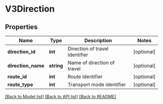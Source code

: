 # V3Direction

## Properties
Name | Type | Description | Notes
------------ | ------------- | ------------- | -------------
**direction_id** | **int** | Direction of travel identifier | [optional] 
**direction_name** | **string** | Name of direction of travel | [optional] 
**route_id** | **int** | Route identifier | [optional] 
**route_type** | **int** | Transport mode identifier | [optional] 

[[Back to Model list]](../README.md#documentation-for-models) [[Back to API list]](../README.md#documentation-for-api-endpoints) [[Back to README]](../README.md)


